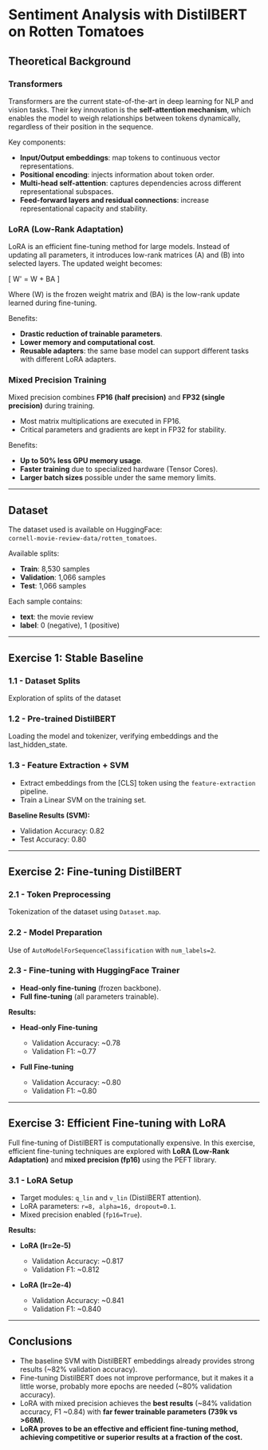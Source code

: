 # Sentiment Analysis with DistilBERT on Rotten Tomatoes  

## Theoretical Background  

### Transformers  
Transformers are the current state-of-the-art in deep learning for NLP and vision tasks. Their key innovation is the **self-attention mechanism**, which enables the model to weigh relationships between tokens dynamically, regardless of their position in the sequence.

Key components:  
- **Input/Output embeddings**: map tokens to continuous vector representations.  
- **Positional encoding**: injects information about token order.  
- **Multi-head self-attention**: captures dependencies across different representational subspaces.  
- **Feed-forward layers and residual connections**: increase representational capacity and stability.  

### LoRA (Low-Rank Adaptation)  
LoRA is an efficient fine-tuning method for large models. Instead of updating all parameters, it introduces low-rank matrices \(A\) and \(B\) into selected layers. The updated weight becomes:  

\[
W' = W + BA
\]  

Where \(W\) is the frozen weight matrix and \(BA\) is the low-rank update learned during fine-tuning.  

Benefits:  
- **Drastic reduction of trainable parameters**.  
- **Lower memory and computational cost**.  
- **Reusable adapters**: the same base model can support different tasks with different LoRA adapters.  

### Mixed Precision Training  
Mixed precision combines **FP16 (half precision)** and **FP32 (single precision)** during training.  
- Most matrix multiplications are executed in FP16.  
- Critical parameters and gradients are kept in FP32 for stability.  

Benefits:  
- **Up to 50% less GPU memory usage**.  
- **Faster training** due to specialized hardware (Tensor Cores).  
- **Larger batch sizes** possible under the same memory limits.  

---

## Dataset  

The dataset used is available on HuggingFace:  
`cornell-movie-review-data/rotten_tomatoes`.  

Available splits:  
- **Train**: 8,530 samples  
- **Validation**: 1,066 samples  
- **Test**: 1,066 samples  

Each sample contains:  
- **text**: the movie review  
- **label**: 0 (negative), 1 (positive)  

---

## Exercise 1: Stable Baseline  

### 1.1 - Dataset Splits  
Exploration of splits of the dataset  

### 1.2 - Pre-trained DistilBERT  
Loading the model and tokenizer, verifying embeddings and the last_hidden_state.  

### 1.3 - Feature Extraction + SVM  
- Extract embeddings from the [CLS] token using the `feature-extraction` pipeline.  
- Train a Linear SVM on the training set.  

**Baseline Results (SVM):**  
- Validation Accuracy: 0.82  
- Test Accuracy: 0.80  

---

## Exercise 2: Fine-tuning DistilBERT  

### 2.1 - Token Preprocessing  
Tokenization of the dataset using `Dataset.map`.  

### 2.2 - Model Preparation  
Use of `AutoModelForSequenceClassification` with `num_labels=2`.  

### 2.3 - Fine-tuning with HuggingFace Trainer  
- **Head-only fine-tuning** (frozen backbone).  
- **Full fine-tuning** (all parameters trainable).  

**Results:**  

- **Head-only Fine-tuning**  
  - Validation Accuracy: ~0.78  
  - Validation F1: ~0.77  

- **Full Fine-tuning**  
  - Validation Accuracy: ~0.80  
  - Validation F1: ~0.80  

---

## Exercise 3: Efficient Fine-tuning with LoRA  

Full fine-tuning of DistilBERT is computationally expensive. In this exercise, efficient fine-tuning techniques are explored with **LoRA (Low-Rank Adaptation)** and **mixed precision (fp16)** using the PEFT library.  

### 3.1 - LoRA Setup  
- Target modules: `q_lin` and `v_lin` (DistilBERT attention).  
- LoRA parameters: `r=8, alpha=16, dropout=0.1`.  
- Mixed precision enabled (`fp16=True`).  

**Results:**  

- **LoRA (lr=2e-5)**  
  - Validation Accuracy: ~0.817  
  - Validation F1: ~0.812  

- **LoRA (lr=2e-4)**  
  - Validation Accuracy: ~0.841  
  - Validation F1: ~0.840  

---

## Conclusions  

- The baseline SVM with DistilBERT embeddings already provides strong results (~82% validation accuracy).  
- Fine-tuning DistilBERT does not improve performance, but it makes it a little worse, probably more epochs are needed (~80% validation accuracy).  
- LoRA with mixed precision achieves the **best results** (~84% validation accuracy, F1 ~0.84) with **far fewer trainable parameters (739k vs >66M)**.  
- **LoRA proves to be an effective and efficient fine-tuning method, achieving competitive or superior results at a fraction of the cost.**  

